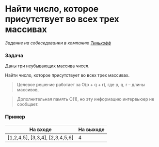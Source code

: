 # Найти число, которое присутствует во всех трех массивах

_Задание на собеседовании в компанию [Тинькофф](https://www.tinkoff.ru/)_

### Задача

Даны три неубывающих массива чисел.

Найти число, которое присутствует во всех трех массивах.

> Целевое решение работает за O(p + q + r), где p, q, r – длины массивов,

> Дополнительная память O(1), но эту информацию интервьюер не сообщает.

### Пример

| На входе                        | На выходе |
|---------------------------------|-----------|
| [1,2,4,5], [3,3,4], [2,3,4,5,6] | 4         |

